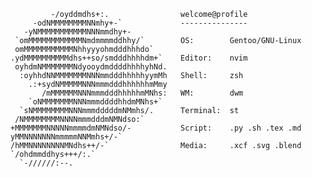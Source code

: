 ```
         -/oyddmdhs+:.                welcome@profile
     -odNMMMMMMMMNNmhy+-`             ---------------
   -yNMMMMMMMMMMMNNNmmdhy+-           
 `omMMMMMMMMMMMMNmdmmmmddhhy/`        OS:        Gentoo/GNU-Linux
 omMMMMMMMMMMMNhhyyyohmdddhhhdo`      
.ydMMMMMMMMMMdhs++so/smdddhhhhdm+`    Editor:    nvim
 oyhdmNMMMMMMMNdyooydmddddhhhhyhNd.   
  :oyhhdNNMMMMMMMNNNmmdddhhhhhyymMh   Shell:     zsh
    .:+sydNMMMMMNNNmmmdddhhhhhhmMmy   
       /mMMMMMMNNNmmmdddhhhhhmMNhs:   WM:        dwm
    `oNMMMMMMMNNNmmmddddhhdmMNhs+`    
  `sNMMMMMMMMNNNmmmdddddmNMmhs/.      Terminal:  st
 /NMMMMMMMMNNNNmmmdddmNMNdso:`        
+MMMMMMMNNNNNmmmmdmNMNdso/-           Script:    .py .sh .tex .md
yMMNNNNNNNmmmmmNNMmhs+/-`             
/hMMNNNNNNNNMNdhs++/-`                Media:     .xcf .svg .blend
`/ohdmmddhys+++/:.`
  `-//////:--.
```

<!--
**c-torre/c-torre** is a ✨ _special_ ✨ repository because its `README.md` (this file) appears on your GitHub profile.

Here are some ideas to get you started:

- 🔭 I’m currently working on ...
- 🌱 I’m currently learning ...
- 👯 I’m looking to collaborate on ...
- 🤔 I’m looking for help with ...
- 💬 Ask me about ...
- 📫 How to reach me: ...
- 😄 Pronouns: ...
- ⚡ Fun fact: ...
-->

